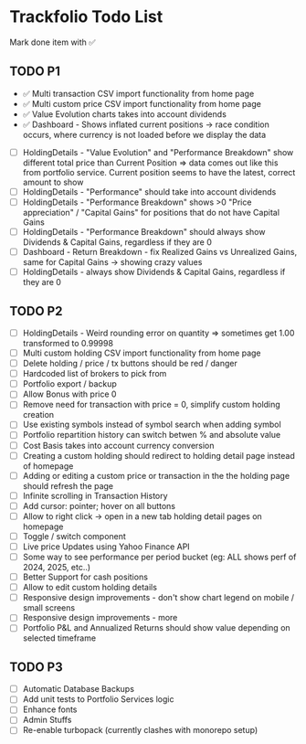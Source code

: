 # Trackfolio Todo List
Mark done item with ✅

## TODO P1
- ✅ Multi transaction CSV import functionality from home page
- ✅ Multi custom price CSV import functionality from home page
- ✅ Value Evolution charts takes into account dividends
- ✅ Dashboard - Shows inflated current positions -> race condition occurs, where currency is not loaded before we display the data
- [ ] HoldingDetails - "Value Evolution" and "Performance Breakdown" show different total price than Current Position => data comes out like this from portfolio service. Current position seems to have the latest, correct amount to show
- [ ] HoldingDetails - "Performance" should take into account dividends
- [ ] HoldingDetails - "Performance Breakdown" shows >0 "Price appreciation" / "Capital Gains" for positions that do not have Capital Gains
- [ ] HoldingDetails - "Performance Breakdown" should always show Dividends & Capital Gains, regardless if they are 0
- [ ] Dashboard - Return Breakdown - fix Realized Gains vs Unrealized Gains, same for Capital Gains -> showing crazy values
- [ ] HoldingDetails - always show Dividends & Capital Gains, regardless if they are 0

## TODO P2
- [ ] HoldingDetails - Weird rounding error on quantity => sometimes get 1.00 transformed to 0.99998 
- [ ] Multi custom holding CSV import functionality from home page
- [ ] Delete holding / price / tx buttons should be red / danger
- [ ] Hardcoded list of brokers to pick from
- [ ] Portfolio export / backup
- [ ] Allow Bonus with price 0
- [ ] Remove need for transaction with price = 0, simplify custom holding creation
- [ ] Use existing symbols instead of symbol search when adding symbol
- [ ] Portfolio repartition history can switch betwen % and absolute value
- [ ] Cost Basis takes into account currency conversion
- [ ] Creating a custom holding should redirect to holding detail page instead of homepage 
- [ ] Adding or editing a custom price or transaction in the the holding page should refresh the page
- [ ] Infinite scrolling in Transaction History
- [ ] Add cursor: pointer; hover on all buttons
- [ ] Allow to right click -> open in a new tab holding detail pages on homepage
- [ ] Toggle / switch component 
- [ ] Live price Updates using Yahoo Finance API
- [ ] Some way to see performance per period bucket (eg: ALL shows perf of 2024, 2025, etc..)
- [ ] Better Support for cash positions
- [ ] Allow to edit custom holding details
- [ ] Responsive design improvements - don't show chart legend on mobile / small screens
- [ ] Responsive design improvements - more
- [ ] Portfolio P&L and Annualized Returns should show value depending on selected timeframe

## TODO P3
- [ ] Automatic Database Backups
- [ ] Add unit tests to Portfolio Services logic
- [ ] Enhance fonts
- [ ] Admin Stuffs
- [ ] Re-enable turbopack (currently clashes with monorepo setup)
